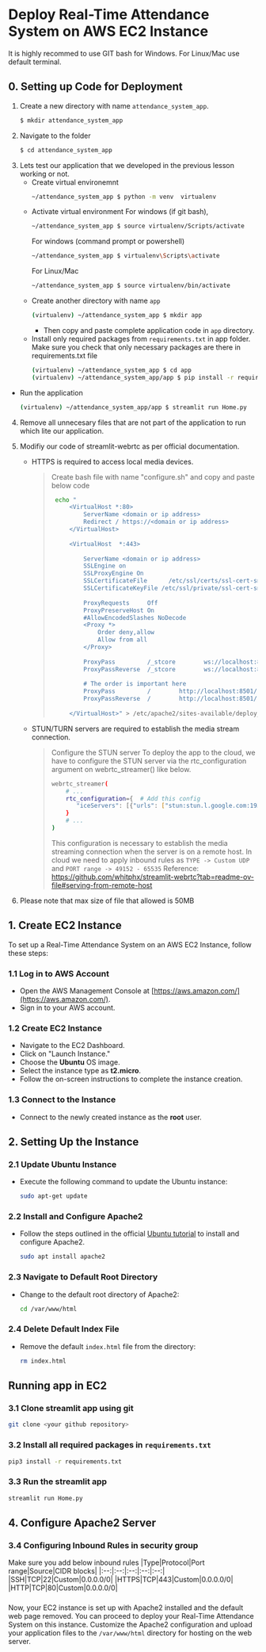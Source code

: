 # Deploy Real-Time Attendance System on AWS EC2 Instance
It is highly recommed to use GIT bash for Windows. For Linux/Mac use default terminal.
## 0. Setting up Code for Deployment
1. Create a new directory with name `attendance_system_app`.
   ```bash
   $ mkdir attendance_system_app
   ```
2. Navigate to the folder
   ```bash
   $ cd attendance_system_app
   ```
3. Lets test our application that we developed in the previous lesson working or not.
   - Create virtual environemnt
     ```bash
     ~/attendance_system_app $ python -m venv  virtualenv
     ```
   - Activate virtual environment
     For windows (if git bash),
     ```bash
     ~/attendance_system_app $ source virtualenv/Scripts/activate
     ```
     For windows (command prompt or powershell)
     ```bash
     ~/attendance_system_app $ virtualenv\Scripts\activate
     ```
     For Linux/Mac
     ```bash
     ~/attendance_system_app $ source virtualenv/bin/activate
     ```
   - Create another directory with name `app`
     ```bash
     (virtualenv) ~/attendance_system_app $ mkdir app
     ```
      - Then copy and paste complete application code in `app` directory.
   - Install only required packages from `requirements.txt` in app folder. Make sure you check that only necessary packages are there in requirements.txt file
     ```bash
     (virtualenv) ~/attendance_system_app $ cd app
     (virtualenv) ~/attendance_system_app/app $ pip install -r requirements.txt
     ```
  - Run the application
     ```bash
     (virtualenv) ~/attendance_system_app/app $ streamlit run Home.py
     ```
4. Remove all unnecesary files that are not part of the application to run which lite our application.
3. Modifiy our code of streamlit-webrtc as per official documentation.
   - HTTPS is required to access local media devices.
      > Create bash file with name "configure.sh" and copy and paste below code
      > ```bash
      >  echo "
      >      <VirtualHost *:80>
      >          ServerName <domain or ip address>
      >          Redirect / https://<domain or ip address>
      >      </VirtualHost> 
      >      
      >      <VirtualHost  *:443>
      >      
      >          ServerName <domain or ip address>
      >          SSLEngine on
      >          SSLProxyEngine On
      >          SSLCertificateFile      /etc/ssl/certs/ssl-cert-snakeoil.pem
      >          SSLCertificateKeyFile /etc/ssl/private/ssl-cert-snakeoil.key
      >      
      >          ProxyRequests     Off
      >          ProxyPreserveHost On
      >          #AllowEncodedSlashes NoDecode
      >          <Proxy *>
      >              Order deny,allow
      >              Allow from all
      >          </Proxy>
      >      
      >          ProxyPass         /_stcore        ws://localhost:8501/_stcore
      >          ProxyPassReverse  /_stcore        ws://localhost:8501/_stcore
      >      
      >          # The order is important here
      >          ProxyPass         /        http://localhost:8501/
      >          ProxyPassReverse  /        http://localhost:8501/
      >      
      >      </VirtualHost>" > /etc/apache2/sites-available/deploy_attendance_app.conf
      > ```
   
   - STUN/TURN servers are required to establish the media stream connection.
      > Configure the STUN server
      > To deploy the app to the cloud, we have to configure the STUN server via the rtc_configuration argument on webrtc_streamer() like below.
      > ```bash
      > webrtc_streamer(
      >     # ...
      >     rtc_configuration={  # Add this config
      >        "iceServers": [{"urls": ["stun:stun.l.google.com:19302"]}]
      >     }
      >     # ...
      > )
      > ```
      > This configuration is necessary to establish the media streaming connection when the server is on a remote host.
      > In cloud we need to apply inbound rules as `TYPE -> Custom UDP`  and `PORT range -> 49152 - 65535`
      > Reference: <https://github.com/whitphx/streamlit-webrtc?tab=readme-ov-file#serving-from-remote-host>
     
6. Please note that max size of file that allowed is 50MB 


## 1. Create EC2 Instance

To set up a Real-Time Attendance System on an AWS EC2 Instance, follow these steps:

### 1.1 Log in to AWS Account
   - Open the AWS Management Console at [https://aws.amazon.com/](https://aws.amazon.com/).
   - Sign in to your AWS account.

### 1.2 Create EC2 Instance
   - Navigate to the EC2 Dashboard.
   - Click on "Launch Instance."
   - Choose the **Ubuntu** OS image.
   - Select the instance type as **t2.micro**.
   - Follow the on-screen instructions to complete the instance creation.

### 1.3 Connect to the Instance
   - Connect to the newly created instance as the **root** user.

## 2. Setting Up the Instance

### 2.1 Update Ubuntu Instance
   - Execute the following command to update the Ubuntu instance:
     ```bash
     sudo apt-get update
     ```

### 2.2 Install and Configure Apache2
   - Follow the steps outlined in the official [Ubuntu tutorial](https://ubuntu.com/tutorials/install-and-configure-apache#1-overview) to install and configure Apache2.
     ```bash
     sudo apt install apache2
     ```

### 2.3 Navigate to Default Root Directory
   - Change to the default root directory of Apache2:
     ```bash
     cd /var/www/html
     ```

### 2.4 Delete Default Index File
   - Remove the default `index.html` file from the directory:
     ```bash
     rm index.html
     ```
## Running app in EC2

### 3.1 Clone streamlit app using git
```bash
git clone <your github repository>
```
### 3.2 Install all required packages in `requirements.txt`
```bash
pip3 install -r requirements.txt
```
### 3.3 Run the streamlit app
```bash
streamlit run Home.py
```

## 4. Configure Apache2 Server

### 3.4 Configuring Inbound Rules in security group
Make sure you add below inbound rules 
|Type|Protocol|Port range|Source|CIDR blocks|
|:--:|:--:|:--:|:--:|:--:|
|SSH|TCP|22|Custom|0.0.0.0/0|
|HTTPS|TCP|443|Custom|0.0.0.0/0|
|HTTP|TCP|80|Custom|0.0.0.0/0|





### 

Now, your EC2 instance is set up with Apache2 installed and the default web page removed. You can proceed to deploy your Real-Time Attendance System on this instance. Customize the Apache2 configuration and upload your application files to the `/var/www/html` directory for hosting on the web server.
